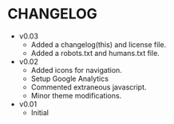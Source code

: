 # CHANGELOG

* v0.03
  - Added a changelog(this) and license file.
  - Added a robots.txt and humans.txt file.
* v0.02
  - Added icons for navigation.
  - Setup Google Analytics
  - Commented extraneous javascript.
  - Minor theme modifications.
* v0.01
  - Initial
